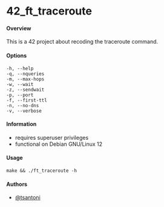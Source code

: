 # 42_ft_traceroute
    
#### Overview
This is a 42 project about recoding the traceroute command.

#### Options
    -h, --help
    -q, --nqueries
    -m, --max-hops
    -w, --wait
    -z, --sendwait
    -p, --port
    -f, --first-ttl
    -n, --no-dns
    -v, --verbose


#### Information
- requires superuser privileges
- functional on Debian GNU/Linux 12

#### Usage
    make && ./ft_traceroute -h

    
#### Authors

- [@tsantoni](https://www.github.com/voltaire-stn)
